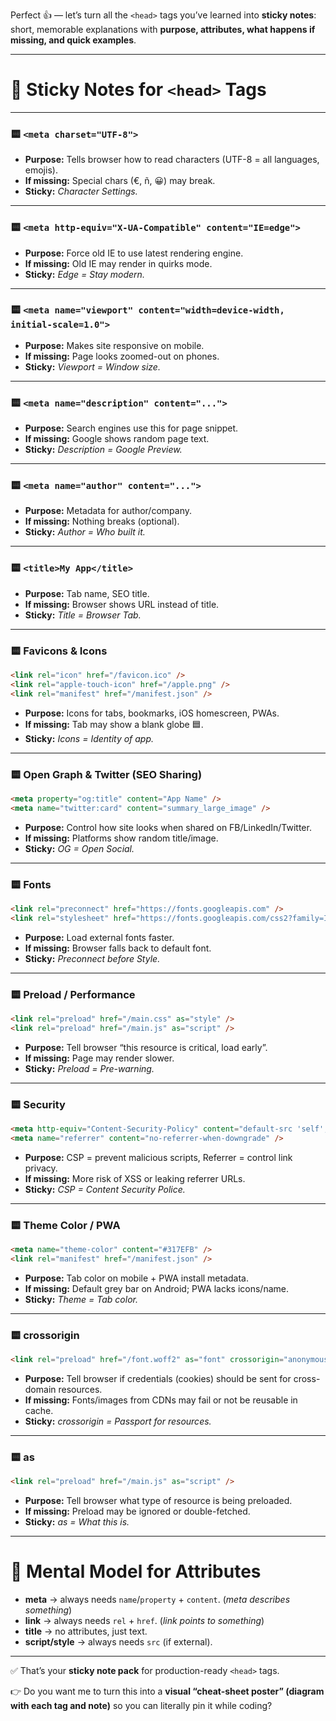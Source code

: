 Perfect 👍 — let’s turn all the `<head>` tags you’ve learned into **sticky notes**: short, memorable explanations with **purpose, attributes, what happens if missing, and quick examples**.

---

# 🧾 Sticky Notes for `<head>` Tags

---

### 🟨 **`<meta charset="UTF-8">`**

* **Purpose:** Tells browser how to read characters (UTF-8 = all languages, emojis).
* **If missing:** Special chars (€, ñ, 😀) may break.
* **Sticky:** *Character Settings.*

---

### 🟨 **`<meta http-equiv="X-UA-Compatible" content="IE=edge">`**

* **Purpose:** Force old IE to use latest rendering engine.
* **If missing:** Old IE may render in quirks mode.
* **Sticky:** *Edge = Stay modern.*

---

### 🟨 **`<meta name="viewport" content="width=device-width, initial-scale=1.0">`**

* **Purpose:** Makes site responsive on mobile.
* **If missing:** Page looks zoomed-out on phones.
* **Sticky:** *Viewport = Window size.*

---

### 🟨 **`<meta name="description" content="...">`**

* **Purpose:** Search engines use this for page snippet.
* **If missing:** Google shows random page text.
* **Sticky:** *Description = Google Preview.*

---

### 🟨 **`<meta name="author" content="...">`**

* **Purpose:** Metadata for author/company.
* **If missing:** Nothing breaks (optional).
* **Sticky:** *Author = Who built it.*

---

### 🟨 **`<title>My App</title>`**

* **Purpose:** Tab name, SEO title.
* **If missing:** Browser shows URL instead of title.
* **Sticky:** *Title = Browser Tab.*

---

### 🟨 **Favicons & Icons**

```html
<link rel="icon" href="/favicon.ico" />
<link rel="apple-touch-icon" href="/apple.png" />
<link rel="manifest" href="/manifest.json" />
```

* **Purpose:** Icons for tabs, bookmarks, iOS homescreen, PWAs.
* **If missing:** Tab may show a blank globe 🟦.
* **Sticky:** *Icons = Identity of app.*

---

### 🟨 **Open Graph & Twitter (SEO Sharing)**

```html
<meta property="og:title" content="App Name" />
<meta name="twitter:card" content="summary_large_image" />
```

* **Purpose:** Control how site looks when shared on FB/LinkedIn/Twitter.
* **If missing:** Platforms show random title/image.
* **Sticky:** *OG = Open Social.*

---

### 🟨 **Fonts**

```html
<link rel="preconnect" href="https://fonts.googleapis.com" />
<link rel="stylesheet" href="https://fonts.googleapis.com/css2?family=Inter&display=swap" />
```

* **Purpose:** Load external fonts faster.
* **If missing:** Browser falls back to default font.
* **Sticky:** *Preconnect before Style.*

---

### 🟨 **Preload / Performance**

```html
<link rel="preload" href="/main.css" as="style" />
<link rel="preload" href="/main.js" as="script" />
```

* **Purpose:** Tell browser “this resource is critical, load early”.
* **If missing:** Page may render slower.
* **Sticky:** *Preload = Pre-warning.*

---

### 🟨 **Security**

```html
<meta http-equiv="Content-Security-Policy" content="default-src 'self';" />
<meta name="referrer" content="no-referrer-when-downgrade" />
```

* **Purpose:** CSP = prevent malicious scripts, Referrer = control link privacy.
* **If missing:** More risk of XSS or leaking referrer URLs.
* **Sticky:** *CSP = Content Security Police.*

---

### 🟨 **Theme Color / PWA**

```html
<meta name="theme-color" content="#317EFB" />
<link rel="manifest" href="/manifest.json" />
```

* **Purpose:** Tab color on mobile + PWA install metadata.
* **If missing:** Default grey bar on Android; PWA lacks icons/name.
* **Sticky:** *Theme = Tab color.*

---

### 🟨 **crossorigin**

```html
<link rel="preload" href="/font.woff2" as="font" crossorigin="anonymous" />
```

* **Purpose:** Tell browser if credentials (cookies) should be sent for cross-domain resources.
* **If missing:** Fonts/images from CDNs may fail or not be reusable in cache.
* **Sticky:** *crossorigin = Passport for resources.*

---

### 🟨 **as**

```html
<link rel="preload" href="/main.js" as="script" />
```

* **Purpose:** Tell browser what type of resource is being preloaded.
* **If missing:** Preload may be ignored or double-fetched.
* **Sticky:** *as = What this is.*

---

# 🧩 Mental Model for Attributes

* **meta** → always needs `name`/`property` + `content`. (*meta describes something*)
* **link** → always needs `rel` + `href`. (*link points to something*)
* **title** → no attributes, just text.
* **script/style** → always needs `src` (if external).

---

✅ That’s your **sticky note pack** for production-ready `<head>` tags.

👉 Do you want me to turn this into a **visual “cheat-sheet poster” (diagram with each tag and note)** so you can literally pin it while coding?
